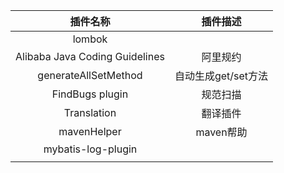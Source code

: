| 插件名称 | 插件描述 |
| :---: | :---: |
| lombok |  |
| Alibaba Java Coding Guidelines | 阿里规约 |
| generateAllSetMethod | 自动生成get/set方法 |
| FindBugs plugin | 规范扫描 |
| Translation | 翻译插件 |
| mavenHelper | maven帮助 |
| mybatis-log-plugin |  |
|  |  |



